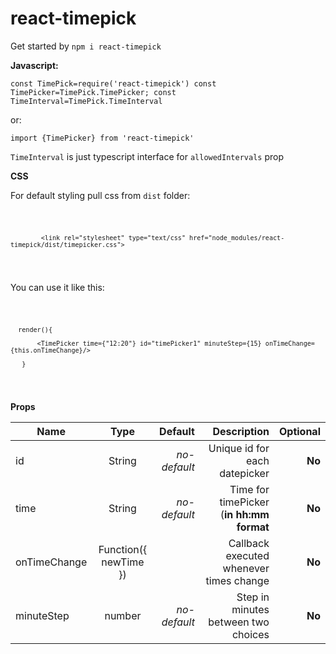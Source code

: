 # react-timepick

Get started by
  <code>npm i react-timepick</code>
  
  <b>Javascript:</b>
  
  
  <code>const TimePick=require('react-timepick')
  const TimePicker=TimePick.TimePicker;
  const TimeInterval=TimePick.TimeInterval
  </code>
  
  or:
  
  <code>import {TimePicker} from 'react-timepick'</code>
  
  <code>TimeInterval</code> is just typescript interface for <code>allowedIntervals</code> prop
  
  <b>CSS</b>
  
  For default styling pull css from <code>dist</code> folder:
  
   <code>
            
            <link rel="stylesheet" type="text/css" href="node_modules/react-timepick/dist/timepicker.css">                
   
   </code>
  
  
  You can use it like this:
  
  <code>
      
      render(){
       
           <TimePicker time={"12:20"} id="timePicker1" minuteStep={15} onTimeChange={this.onTimeChange}/>
           
       }    
       
  </code>
  
  <b>Props</b>
  
  
   Name         | Type           | Default          | Description                                | Optional
| ------------- |:--------------:| ----------------:| ------------------------------------------:| ---------:|
| id            | String         | <i>no-default</i>| Unique id for each datepicker              | <b>No</b> |
| time          | String         | <i>no-default</i>| Time for timePicker (<b>in hh:mm format</b>| <b>No</b> |
| onTimeChange  | Function({ newTime }) |           | Callback executed whenever times change    | <b>No</b> |
| minuteStep  | number |   <i>no-default</i>        | Step in minutes between two choices        | <b>No</b> |
